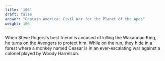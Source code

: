 ```yaml
---
title: '106'
draft: false
answer: "Captain America: Civil War for the Planet of the Apes"
weight: 106
---
```

When Steve Rogers's best friend is accused of killing the Wakandan King, he turns on the Avengers to protect him. While on the run, they hide in a forest where a monkey named Ceasar is in an ever-escalating war against a colonel played by Woody Harrelson.